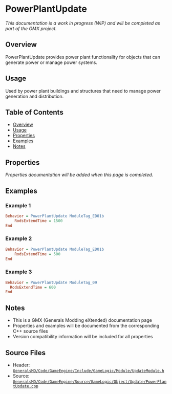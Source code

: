 # PowerPlantUpdate

*This documentation is a work in progress (WIP) and will be completed as part of the GMX project.*

## Overview

PowerPlantUpdate provides power plant functionality for objects that can generate power or manage power systems.

## Usage

Used by power plant buildings and structures that need to manage power generation and distribution.

## Table of Contents

- [Overview](#overview)
- [Usage](#usage)
- [Properties](#properties)
- [Examples](#examples)
- [Notes](#notes)

## Properties

*Properties documentation will be added when this page is completed.*

## Examples

### Example 1
```ini
Behavior = PowerPlantUpdate ModuleTag_ED01b
    RodsExtendTime = 1500
End
```

### Example 2
```ini
Behavior = PowerPlantUpdate ModuleTag_ED01b
    RodsExtendTime = 500
End
```

### Example 3
```ini
Behavior = PowerPlantUpdate ModuleTag_09
  RodsExtendTime = 600
End
```

## Notes

- This is a GMX (Generals Modding eXtended) documentation page
- Properties and examples will be documented from the corresponding C++ source files
- Version compatibility information will be included for all properties

## Source Files

- Header: [`GeneralsMD/Code/GameEngine/Include/GameLogic/Module/UpdateModule.h`](../../GeneralsMD/Code/GameEngine/Include/GameLogic/Module/UpdateModule.h)
- Source: [`GeneralsMD/Code/GameEngine/Source/GameLogic/Object/Update/PowerPlantUpdate.cpp`](../../GeneralsMD/Code/GameEngine/Source/GameLogic/Object/Update/PowerPlantUpdate.cpp)
